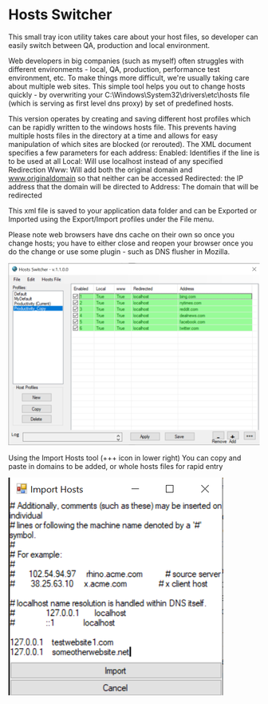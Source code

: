 # Hosts Switcher
This small tray icon utility takes care about your host files, so developer can easily switch between QA, production and local environment.

Web developers in big companies (such as myself) often struggles with different environments - local, QA, production, performance test environment, etc. To make things more difficult, we're usually taking care about multiple web sites. This simple tool helps you out to change hosts quickly - by overwriting your C:\Windows\System32\drivers\etc\hosts file (which is serving as first level dns proxy) by set of predefined hosts.

This version operates by creating and saving different host profiles which can be rapidly written to the windows hosts file. This prevents having multiple hosts files in the directory at a time and allows for easy manipulation of which sites are blocked (or rerouted). The XML document specifies a few parameters for each address: 
  Enabled: Identifies if the line is to be used at all
  Local: Will use localhost instead of any specified Redirection
  Www: Will add both the original domain and www.originaldomain so that neither can be accessed
  Redirected: the IP address that the domain will be directed to
  Address: The domain that will be redirected
  
This xml file is saved to your application data folder and can be Exported or Imported using the Export/Import profiles under the File menu.

Please note web browsers have dns cache on their own so once you change hosts; you have to either close and reopen your browser once you do the change or use some plugin - such as DNS flusher in Mozilla.

![Hosts Switcher Screenshot](/hosts-switcher.png)

Using the Import Hosts tool (+++ icon in lower right) You can copy and paste in domains to be added, or whole hosts files for rapid entry

![Hosts Import Tool](/ImportHosts-Example.png)
